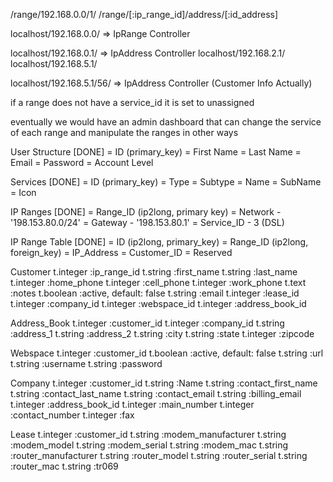 /range/192.168.0.0/1/
/range/[:ip_range_id]/address/[:id_address]

localhost/192.168.0.0/ => IpRange Controller

localhost/192.168.0.1/ => IpAddress Controller
localhost/192.168.2.1/
localhost/192.168.5.1/

localhost/192.168.5.1/56/ => IpAddress Controller (Customer Info Actually)


if a range does not have a service_id it is set to unassigned

eventually we would have an admin dashboard that can change the service of
each range and manipulate the ranges in other ways

User Structure [DONE]
= ID (primary_key)
= First Name
= Last Name
= Email
= Password
= Account Level

Services [DONE]
= ID (primary_key)
= Type
= Subtype
= Name
= SubName
= Icon

IP Ranges [DONE]
= Range_ID (ip2long, primary key)
= Network - '198.153.80.0/24'
= Gateway - '198.153.80.1'
= Service_ID - 3 (DSL)

IP Range Table [DONE]
= ID (ip2long, primary_key)
= Range_ID (ip2long, foreign_key)
= IP_Address
= Customer_ID
= Reserved

Customer
t.integer :ip_range_id
t.string :first_name
t.string :last_name
t.integer :home_phone
t.integer :cell_phone
t.integer :work_phone
t.text :notes
t.boolean :active, default: false
t.string :email
t.integer :lease_id
t.integer :company_id
t.integer :webspace_id
t.integer :address_book_id

Address_Book
t.integer :customer_id
t.integer :company_id
t.string :address_1
t.string :address_2
t.string :city
t.string :state
t.integer :zipcode

Webspace
t.integer :customer_id
t.boolean :active, default: false
t.string :url
t.string :username
t.string :password

Company
t.integer :customer_id
t.string :Name
t.string :contact_first_name
t.string :contact_last_name
t.string :contact_email
t.string :billing_email
t.integer :address_book_id
t.integer :main_number
t.integer :contact_number
t.integer :fax

Lease
t.integer :customer_id
t.string :modem_manufacturer
t.string :modem_model
t.string :modem_serial
t.string :modem_mac
t.string :router_manufacturer
t.string :router_model
t.string :router_serial
t.string :router_mac
t.string :tr069
